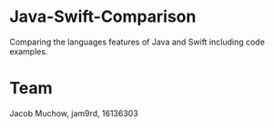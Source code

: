 # Java-Swift-Comparison
Comparing the languages features of Java and Swift including code examples.

# Team

Jacob Muchow, jam9rd, 16136303
